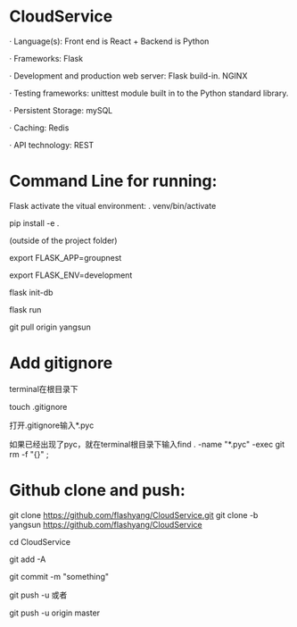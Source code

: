 # CloudService

· Language(s): Front end is React + Backend is Python 
		     
· Frameworks: Flask

· Development and production web server:  Flask build-in. NGINX

· Testing frameworks: unittest module built in to the Python standard library. 

· Persistent Storage: mySQL

· Caching: Redis

· API technology: REST






# Command Line for running:
Flask activate the vitual environment:
. venv/bin/activate

pip install -e .

(outside of the project folder)

export FLASK_APP=groupnest

export FLASK_ENV=development

flask init-db

flask run


git pull origin yangsun


# Add gitignore
terminal在根目录下

touch .gitignore

打开.gitignore输入*.pyc

如果已经出现了pyc，就在terminal根目录下输入find . -name "*.pyc" -exec git rm -f "{}" \;



# Github clone and push:

git clone https://github.com/flashyang/CloudService.git
git clone -b yangsun https://github.com/flashyang/CloudService

cd CloudService

git add -A

git commit -m "something"

git push -u 或者

git push -u origin master
